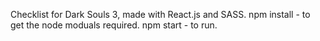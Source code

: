 Checklist for Dark Souls 3, made with React.js and SASS.
npm install - to get the node moduals required.
npm start - to run.